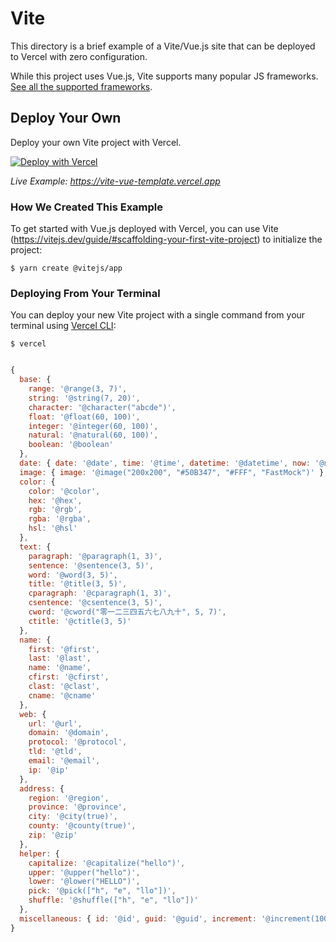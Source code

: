 <!--
 * @Description:
 * @Author:
 * @Date: 2022-08-05 11:07:09
 * @LastEditTime: 2022-12-19 11:29:53
 * @LastEditors:  
-->

# Vite

This directory is a brief example of a Vite/Vue.js site that can be deployed to Vercel with zero configuration.

While this project uses Vue.js, Vite supports many popular JS frameworks. [See all the supported frameworks](https://vitejs.dev/guide/#scaffolding-your-first-vite-project).

## Deploy Your Own

Deploy your own Vite project with Vercel.

[![Deploy with Vercel](https://vercel.com/button)](https://vercel.com/new/clone?repository-url=https://github.com/vercel/vercel/tree/main/examples/vite&template=vite)

_Live Example: https://vite-vue-template.vercel.app_

### How We Created This Example

To get started with Vue.js deployed with Vercel, you can use Vite (https://vitejs.dev/guide/#scaffolding-your-first-vite-project) to initialize the project:

```shell
$ yarn create @vitejs/app
```

### Deploying From Your Terminal

You can deploy your new Vite project with a single command from your terminal using [Vercel CLI](https://vercel.com/download):

```shell
$ vercel
```

```js

{
  base: {
    range: '@range(3, 7)',
    string: '@string(7, 20)',
    character: '@character("abcde")',
    float: '@float(60, 100)',
    integer: '@integer(60, 100)',
    natural: '@natural(60, 100)',
    boolean: '@boolean'
  },
  date: { date: '@date', time: '@time', datetime: '@datetime', now: '@now' },
  image: { image: '@image("200x200", "#50B347", "#FFF", "FastMock")' },
  color: {
    color: '@color',
    hex: '@hex',
    rgb: '@rgb',
    rgba: '@rgba',
    hsl: '@hsl'
  },
  text: {
    paragraph: '@paragraph(1, 3)',
    sentence: '@sentence(3, 5)',
    word: '@word(3, 5)',
    title: '@title(3, 5)',
    cparagraph: '@cparagraph(1, 3)',
    csentence: '@csentence(3, 5)',
    cword: '@cword("零一二三四五六七八九十", 5, 7)',
    ctitle: '@ctitle(3, 5)'
  },
  name: {
    first: '@first',
    last: '@last',
    name: '@name',
    cfirst: '@cfirst',
    clast: '@clast',
    cname: '@cname'
  },
  web: {
    url: '@url',
    domain: '@domain',
    protocol: '@protocol',
    tld: '@tld',
    email: '@email',
    ip: '@ip'
  },
  address: {
    region: '@region',
    province: '@province',
    city: '@city(true)',
    county: '@county(true)',
    zip: '@zip'
  },
  helper: {
    capitalize: '@capitalize("hello")',
    upper: '@upper("hello")',
    lower: '@lower("HELLO")',
    pick: '@pick(["h", "e", "llo"])',
    shuffle: '@shuffle(["h", "e", "llo"])'
  },
  miscellaneous: { id: '@id', guid: '@guid', increment: '@increment(1000)' }
}
```
